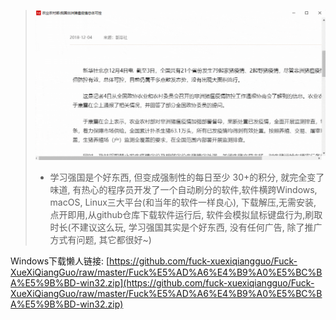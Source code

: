 >![](https://raw.githubusercontent.com/zhaoolee/GraphBed/master/StarsAndClown/8628d4440c034b6182302bbf8ee207f6.gif)
> - 学习强国是个好东西, 但变成强制性的每日至少 30+的积分, 就完全变了味道, 有热心的程序员开发了一个自动刷分的软件,软件横跨Windows, macOS, Linux三大平台(和当年的软件一样良心), 下载解压,无需安装, 点开即用,从github仓库下载软件运行后, 软件会模拟鼠标键盘行为,刷取时长(不建议这么玩, 学习强国其实是个好东西, 没有任何广告, 除了推广方式有问题, 其它都很好~)

Windows下载懒人链接: [https://github.com/fuck-xuexiqiangguo/Fuck-XueXiQiangGuo/raw/master/Fuck%E5%AD%A6%E4%B9%A0%E5%BC%BA%E5%9B%BD-win32.zip](https://github.com/fuck-xuexiqiangguo/Fuck-XueXiQiangGuo/raw/master/Fuck%E5%AD%A6%E4%B9%A0%E5%BC%BA%E5%9B%BD-win32.zip)